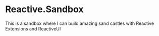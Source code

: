 # Reactive.Sandbox

This is a sandbox where I can build amazing sand castles with Reactive Extensions and ReactiveUI